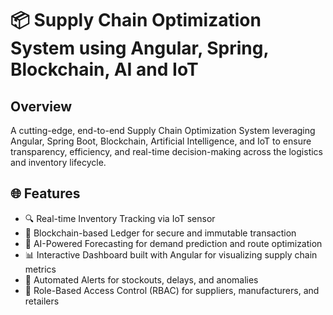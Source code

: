 # 📦 Supply Chain Optimization System using Angular, Spring, Blockchain, AI and IoT

## Overview

A cutting-edge, end-to-end Supply Chain Optimization System leveraging Angular, Spring Boot, Blockchain, Artificial Intelligence, and IoT to ensure transparency, efficiency, and real-time decision-making across the logistics and inventory lifecycle.

## 🌐 Features
- 🔍 Real-time Inventory Tracking via IoT sensor
- 🔗 Blockchain-based Ledger for secure and immutable transaction
- 🤖 AI-Powered Forecasting for demand prediction and route optimization
- 📊 Interactive Dashboard built with Angular for visualizing supply chain metrics
- 📡 Automated Alerts for stockouts, delays, and anomalies
- 🔐 Role-Based Access Control (RBAC) for suppliers, manufacturers, and retailers
